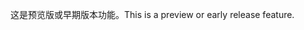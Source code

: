 <span data-ttu-id="dbcfb-101">这是预览版或早期版本功能。</span><span class="sxs-lookup"><span data-stu-id="dbcfb-101">This is a preview or early release feature.</span></span>
